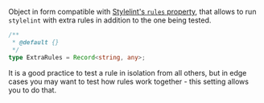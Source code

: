 <!-- #region description -->
Object in form compatible with [Stylelint's `rules` property](https://stylelint.io/user-guide/configure/#rules),
that allows to run `stylelint` with extra rules in addition to the one being tested.
<!-- #endregion description -->

```ts
/**
 * @default {}
 */
type ExtraRules = Record<string, any>;
```

It is a good practice to test a rule in isolation from all others,
but in edge cases you may want to test how rules work together - this setting allows you to do that.
